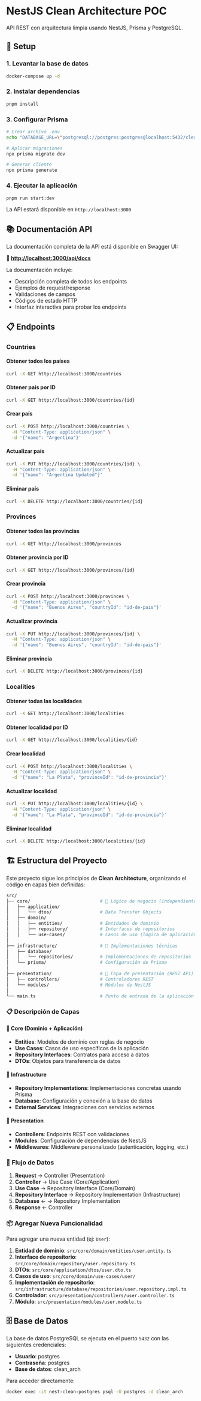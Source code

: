 # NestJS Clean Architecture POC

API REST con arquitectura limpia usando NestJS, Prisma y PostgreSQL.

## 🚀 Setup

### 1. Levantar la base de datos

```bash
docker-compose up -d
```

### 2. Instalar dependencias

```bash
pnpm install
```

### 3. Configurar Prisma

```bash
# Crear archivo .env
echo "DATABASE_URL=\"postgresql://postgres:postgres@localhost:5432/clean_arch\"" > .env

# Aplicar migraciones
npx prisma migrate dev

# Generar cliente
npx prisma generate
```

### 4. Ejecutar la aplicación

```bash
pnpm run start:dev
```

La API estará disponible en `http://localhost:3000`

## 📚 Documentación API

La documentación completa de la API está disponible en Swagger UI:

**🔗 [http://localhost:3000/api/docs](http://localhost:3000/api/docs)**

La documentación incluye:

- Descripción completa de todos los endpoints
- Ejemplos de request/response
- Validaciones de campos
- Códigos de estado HTTP
- Interfaz interactiva para probar los endpoints

## 📋 Endpoints

### Countries

#### Obtener todos los países

```bash
curl -X GET http://localhost:3000/countries
```

#### Obtener país por ID

```bash
curl -X GET http://localhost:3000/countries/{id}
```

#### Crear país

```bash
curl -X POST http://localhost:3000/countries \
  -H "Content-Type: application/json" \
  -d '{"name": "Argentina"}'
```

#### Actualizar país

```bash
curl -X PUT http://localhost:3000/countries/{id} \
  -H "Content-Type: application/json" \
  -d '{"name": "Argentina Updated"}'
```

#### Eliminar país

```bash
curl -X DELETE http://localhost:3000/countries/{id}
```

### Provinces

#### Obtener todos las provincias

```bash
curl -X GET http://localhost:3000/provinces
```

#### Obtener provincia por ID

```bash
curl -X GET http://localhost:3000/provinces/{id}
```

#### Crear provincia

```bash
curl -X POST http://localhost:3000/provinces \
  -H "Content-Type: application/json" \
  -d '{"name": "Buenos Aires", "countryId": "id-de-pais"}'
```

#### Actualizar provincia

```bash
curl -X PUT http://localhost:3000/provinces/{id} \
  -H "Content-Type: application/json" \
  -d '{"name": "Buenos Aires", "countryId": "id-de-pais"}'
```

#### Eliminar provincia

```bash
curl -X DELETE http://localhost:3000/provinces/{id}
```

### Localities

#### Obtener todas las localidades

```bash
curl -X GET http://localhost:3000/localities
```

#### Obtener localidad por ID

```bash
curl -X GET http://localhost:3000/localities/{id}
```

#### Crear localidad

```bash
curl -X POST http://localhost:3000/localities \
  -H "Content-Type: application/json" \
  -d '{"name": "La Plata", "provinceId": "id-de-provincia"}'
```

#### Actualizar localidad

```bash
curl -X PUT http://localhost:3000/localities/{id} \
  -H "Content-Type: application/json" \
  -d '{"name": "La Plata", "provinceId": "id-de-provincia"}'
```

#### Eliminar localidad

```bash
curl -X DELETE http://localhost:3000/localities/{id}
```

## 🏗️ Estructura del Proyecto

Este proyecto sigue los principios de **Clean Architecture**, organizando el código en capas bien definidas:

```bash
src/
├── core/                          # 🧠 Lógica de negocio (independiente de frameworks)
│   ├── application/
│   │   └── dtos/                  # Data Transfer Objects
│   ├── domain/
│   │   ├── entities/              # Entidades de dominio
│   │   ├── repository/            # Interfaces de repositorios
│   │   └── use-cases/             # Casos de uso (lógica de aplicación)
│   
├── infrastructure/                # 🔧 Implementaciones técnicas
│   ├── database/
│   │   └── repositories/          # Implementaciones de repositorios
│   └── prisma/                    # Configuración de Prisma
│   
├── presentation/                  # 🎨 Capa de presentación (REST API)
│   ├── controllers/               # Controladores REST
│   └── modules/                   # Módulos de NestJS
│   
└── main.ts                        # Punto de entrada de la aplicación
```

### 📋 Descripción de Capas

#### 🧠 Core (Dominio + Aplicación)

- **Entities**: Modelos de dominio con reglas de negocio
- **Use Cases**: Casos de uso específicos de la aplicación
- **Repository Interfaces**: Contratos para acceso a datos
- **DTOs**: Objetos para transferencia de datos

#### 🔧 Infrastructure

- **Repository Implementations**: Implementaciones concretas usando Prisma
- **Database**: Configuración y conexión a la base de datos
- **External Services**: Integraciones con servicios externos

#### 🎨 Presentation

- **Controllers**: Endpoints REST con validaciones
- **Modules**: Configuración de dependencias de NestJS
- **Middlewares**: Middleware personalizado (autenticación, logging, etc.)

### 🔄 Flujo de Datos

1. **Request** → Controller (Presentation)
2. **Controller** → Use Case (Core/Application)
3. **Use Case** → Repository Interface (Core/Domain)
4. **Repository Interface** → Repository Implementation (Infrastructure)
5. **Database** ← → Repository Implementation
6. **Response** ← Controller

### 📦 Agregar Nueva Funcionalidad

Para agregar una nueva entidad (ej: `User`):

1. **Entidad de dominio**: `src/core/domain/entities/user.entity.ts`
2. **Interface de repositorio**: `src/core/domain/repository/user.repository.ts`
3. **DTOs**: `src/core/application/dtos/user.dto.ts`
4. **Casos de uso**: `src/core/domain/use-cases/user/`
5. **Implementación de repositorio**: `src/infrastructure/database/repositories/user.repository.impl.ts`
6. **Controlador**: `src/presentation/controllers/user.controller.ts`
7. **Módulo**: `src/presentation/modules/user.module.ts`

## 🗄️ Base de Datos

La base de datos PostgreSQL se ejecuta en el puerto `5432` con las siguientes credenciales:

- **Usuario**: postgres
- **Contraseña**: postgres
- **Base de datos**: clean_arch

Para acceder directamente:

```bash
docker exec -it nest-clean-postgres psql -U postgres -d clean_arch
```

